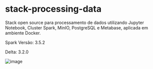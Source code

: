 # stack-processing-data
Stack open source para processamento de dados utilizando Jupyter Notebook, Cluster Spark, MinIO, PostgreSQL e Metabase, aplicada em ambiente Docker.

Spark Versão: 3.5.2

Delta: 3.2.0

![image](https://github.com/user-attachments/assets/b81b34d9-c3f0-4976-a255-48f73da03ce3)









